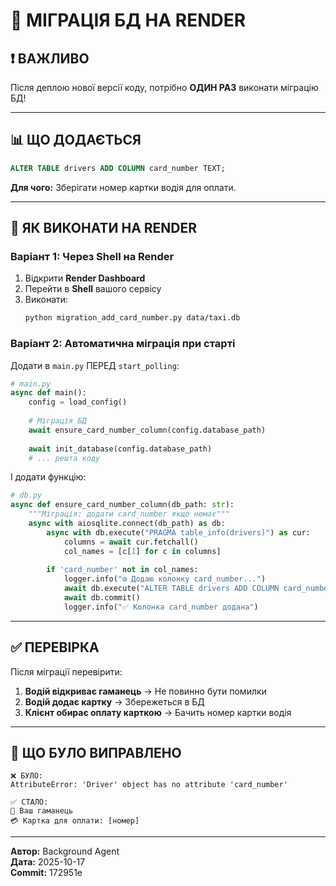 # 🔧 МІГРАЦІЯ БД НА RENDER

## ❗️ ВАЖЛИВО

Після деплою нової версії коду, потрібно **ОДИН РАЗ** виконати міграцію БД!

---

## 📊 ЩО ДОДАЄТЬСЯ

```sql
ALTER TABLE drivers ADD COLUMN card_number TEXT;
```

**Для чого:** Зберігати номер картки водія для оплати.

---

## 🚀 ЯК ВИКОНАТИ НА RENDER

### Варіант 1: Через Shell на Render

1. Відкрити **Render Dashboard**
2. Перейти в **Shell** вашого сервісу
3. Виконати:
   ```bash
   python migration_add_card_number.py data/taxi.db
   ```

### Варіант 2: Автоматична міграція при старті

Додати в `main.py` ПЕРЕД `start_polling`:

```python
# main.py
async def main():
    config = load_config()
    
    # Міграція БД
    await ensure_card_number_column(config.database_path)
    
    await init_database(config.database_path)
    # ... решта коду
```

І додати функцію:

```python
# db.py
async def ensure_card_number_column(db_path: str):
    """Міграція: додати card_number якщо немає"""
    async with aiosqlite.connect(db_path) as db:
        async with db.execute("PRAGMA table_info(drivers)") as cur:
            columns = await cur.fetchall()
            col_names = [c[1] for c in columns]
        
        if 'card_number' not in col_names:
            logger.info("⚙️ Додаю колонку card_number...")
            await db.execute("ALTER TABLE drivers ADD COLUMN card_number TEXT")
            await db.commit()
            logger.info("✅ Колонка card_number додана")
```

---

## ✅ ПЕРЕВІРКА

Після міграції перевірити:

1. **Водій відкриває гаманець** → Не повинно бути помилки
2. **Водій додає картку** → Збережеться в БД
3. **Клієнт обирає оплату карткою** → Бачить номер картки водія

---

## 🐛 ЩО БУЛО ВИПРАВЛЕНО

```
❌ БУЛО:
AttributeError: 'Driver' object has no attribute 'card_number'

✅ СТАЛО:
💼 Ваш гаманець
💳 Картка для оплати: [номер]
```

---

**Автор:** Background Agent  
**Дата:** 2025-10-17  
**Commit:** 172951e
